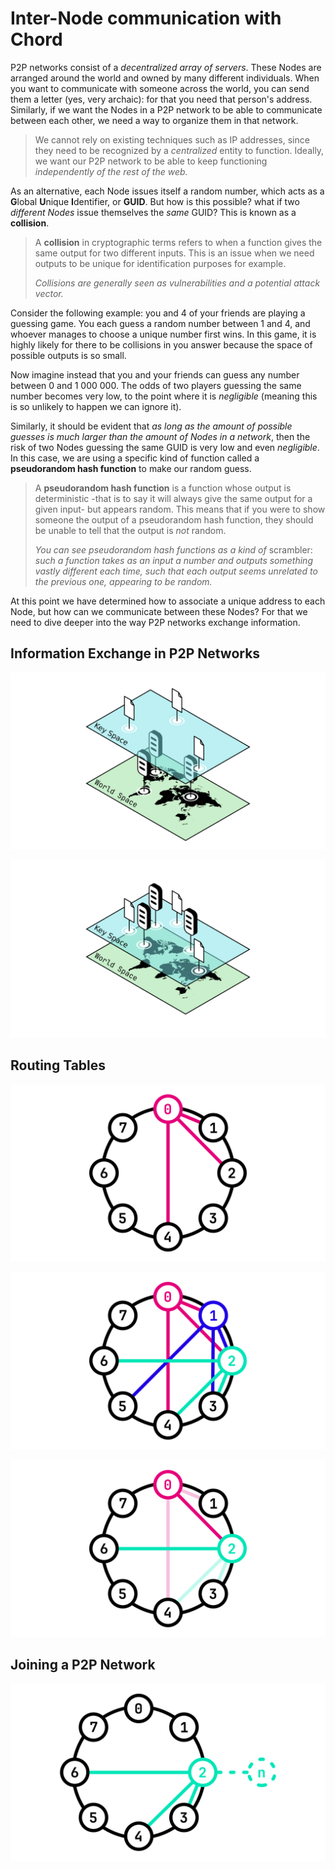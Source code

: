 # Inter-Node communication with Chord

P2P networks consist of a _decentralized array of servers_. These Nodes are arranged around the world and owned by many different individuals. When you want to communicate with someone across the world, you can send them a letter (yes, very archaic): for that you need that person's address. Similarly, if we want the Nodes in a P2P network to be able to communicate between each other, we need a way to organize them in that network.

> We cannot rely on existing techniques such as IP addresses, since they need to be recognized by a _centralized_ entity to function. Ideally, we want our P2P network to be able to keep functioning _independently of the rest of the web._

As an alternative, each Node issues itself a random number, which acts as a **G**lobal **U**nique **I**dentifier, or **GUID**. But how is this possible? what if two _different Nodes_ issue themselves the _same_ GUID? This is known as a **collision**.

> A **collision** in cryptographic terms refers to when a function gives the same output for two different inputs. This is an issue when we need outputs to be unique for identification purposes for example.
>
> _Collisions are generally seen as vulnerabilities and a potential attack vector._

Consider the following example: you and 4 of your friends are playing a guessing game. You each guess a random number between 1 and 4, and whoever manages to choose a unique number first wins. In this game, it is highly likely for there to be collisions in you answer because the space of possible outputs is so small.

Now imagine instead that you and your friends can guess any number between 0 and 1 000 000. The odds of two players guessing the same number becomes very low, to the point where it is _negligible_ (meaning this is so unlikely to happen we can ignore it).

Similarly, it should be evident that _as long as the amount of possible guesses is much larger than the amount of Nodes in a network_, then the risk of two Nodes guessing the same GUID is very low and even _negligible_. In this case, we are using a specific kind of function called a **pseudorandom hash function** to make our random guess.

> A **pseudorandom hash function** is a function whose output is deterministic -that is to say it will always give the same output for a given input- but appears random. This means that if you were to show someone the output of a pseudorandom hash function, they should be unable to tell that the output is _not_ random.
>
> _You can see pseudorandom hash functions as a kind of_ scrambler: _such a function takes as an input a number and outputs something vastly different each time, such that each output seems unrelated to the previous one, appearing to be random._

At this point we have determined how to associate a unique address to each Node, but how can we communicate between these Nodes? For that we need to dive deeper into the way P2P networks exchange information.

## Information Exchange in P2P Networks

![Keyspace and Worldspace](./res/vector/p2p/keyspace1.png)

![Servers in keyspace](./res/vector/p2p/keyspace2.png)

## Routing Tables

![](./res/vector/p2p/chord1.png)

![](./res/vector/p2p/chord2.png)

![](./res/vector/p2p/chord4.png)

## Joining a P2P Network

![](./res/vector/p2p/chord5.png)
